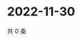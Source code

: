 # 2022-11-30

共 0 条

<!-- BEGIN WEIBO -->
<!-- 最后更新时间 Wed Nov 30 2022 22:13:30 GMT+0800 (China Standard Time) -->

<!-- END WEIBO -->
